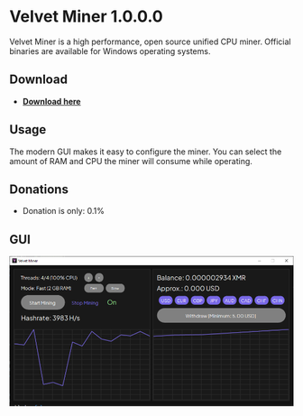 # Velvet Miner 1.0.0.0

Velvet Miner is a high performance, open source unified CPU miner.
Official binaries are available for Windows operating systems.

## Download
* **[Download here](https://github.com/AnglerCodeTeam/VelvetMiner/releases/)**

## Usage
The modern GUI makes it easy to configure the miner.
You can select the amount of RAM and CPU the miner will consume while operating.

## Donations
* Donation is only: 0.1%

## GUI
![GUI](https://raw.githubusercontent.com/AnglerCodeTeam/VelvetMiner/main/Example.png)
